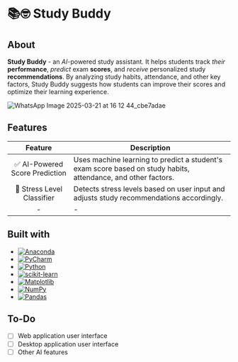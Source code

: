 # 📚🤓 Study Buddy

## About
**Study Buddy** - an *AI*-powered study assistant. It helps students track _their_ **performance**, _predict_ exam **scores**, and _receive_ personalized study **recommendations**. By analyzing study habits, attendance, and other key factors, Study Buddy suggests how students can improve their scores and optimize their learning experience.

![WhatsApp Image 2025-03-21 at 16 12 44_cbe7adae](https://github.com/user-attachments/assets/800fed9f-08d9-4876-b884-bd4a1f4027db)


## Features
|Feature|Description|
|:-:|---|
|✅ AI-Powered Score Prediction|Uses machine learning to predict a student's exam score based on study habits, attendance, and other factors.|
|💢 Stress Level Classifier|Detects stress levels based on user input and adjusts study recommendations accordingly.|
|-|-|

## Built with
* [![Anaconda](https://img.shields.io/badge/Anaconda-44A833?logo=anaconda&logoColor=fff)](https://www.anaconda.com/)
* [![PyCharm](https://img.shields.io/badge/PyCharm-000?logo=pycharm&logoColor=fff)](https://www.jetbrains.com/pycharm/)
* [![Python](https://img.shields.io/badge/Python-3776AB?logo=python&logoColor=fff)](https://www.python.org/)
* [![scikit-learn](https://img.shields.io/badge/scikit--learn-%23F7931E.svg?style=for-the-badge&logo=scikit-learn&logoColor=white)](https://scikit-learn.org/stable/)
* [![Matplotlib](https://custom-icon-badges.demolab.com/badge/Matplotlib-71D291?logo=matplotlib&logoColor=fff)](https://matplotlib.org/)
* [![NumPy](https://img.shields.io/badge/NumPy-4DABCF?logo=numpy&logoColor=fff)](https://numpy.org/)
* [![Pandas](https://img.shields.io/badge/Pandas-150458?logo=pandas&logoColor=fff)](https://pandas.pydata.org/)


## To-Do

- [ ] Web application user interface
- [ ] Desktop application user interface
- [ ] Other AI features
